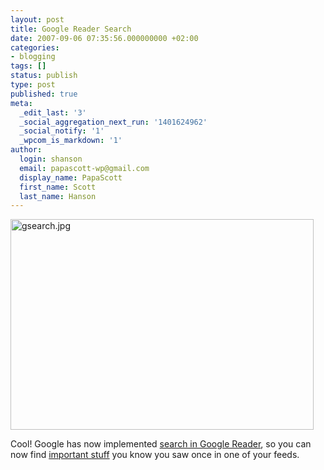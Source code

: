 ```yaml
---
layout: post
title: Google Reader Search
date: 2007-09-06 07:35:56.000000000 +02:00
categories:
- blogging
tags: []
status: publish
type: post
published: true
meta:
  _edit_last: '3'
  _social_aggregation_next_run: '1401624962'
  _social_notify: '1'
  _wpcom_is_markdown: '1'
author:
  login: shanson
  email: papascott-wp@gmail.com
  display_name: PapaScott
  first_name: Scott
  last_name: Hanson
---
```

<p><img src="http://www.papascott.de/wordpress/wp-content/uploads/2007/09/gsearch.jpg" alt="gsearch.jpg" border="0" width="485" height="337" /></p>
<p>Cool! Google has now implemented <a href="http://feeds.feedburner.com/~r/blogspot/dtKx/~3/152805315/we-found-it.html">search in Google Reader</a>, so you can now find <a href="http://www.google.com/search?q=d&ouml;nerstag+site:lumma.de">important stuff</a> you know you saw once in one of your feeds.</p>
